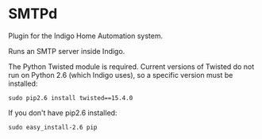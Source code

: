 # SMTPd

Plugin for the Indigo Home Automation system.

Runs an SMTP server inside Indigo.

The Python Twisted module is required.  Current versions of Twisted do not run on Python 2.6 (which Indigo uses), so a specific version must be installed:

`sudo pip2.6 install twisted==15.4.0`

If you don't have pip2.6 installed:

`sudo easy_install-2.6 pip`
